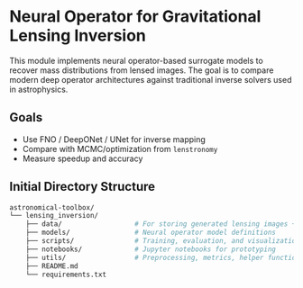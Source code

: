 # Neural Operator for Gravitational Lensing Inversion

This module implements neural operator-based surrogate models to recover mass distributions from lensed images. The goal is to compare modern deep operator architectures against traditional inverse solvers used in astrophysics.

## Goals
- Use FNO / DeepONet / UNet for inverse mapping
- Compare with MCMC/optimization from `lenstronomy`
- Measure speedup and accuracy

## Initial Directory Structure

```bash
astronomical-toolbox/
└── lensing_inversion/
    ├── data/                  # For storing generated lensing images + mass maps
    ├── models/                # Neural operator model definitions
    ├── scripts/               # Training, evaluation, and visualization scripts
    ├── notebooks/             # Jupyter notebooks for prototyping
    ├── utils/                 # Preprocessing, metrics, helper functions
    ├── README.md
    └── requirements.txt
```